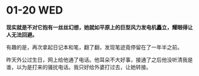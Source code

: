 # 01-20 WED

**现实就是不对它抱有一丝丝幻想，她就如平原上的巨型风力发电机矗立，耀眼得让人无法回避。**

有趣的是，再次拿起日记本和笔，翻了翻，发现笔迹竟停留在了一年半之前。

昨天外公过生日，网上给他通了电话。他耳朵不大好事，接通了之后他没听清我是谁，以为是打来的骚扰电话。我只好给外婆打过去，让她转接。

